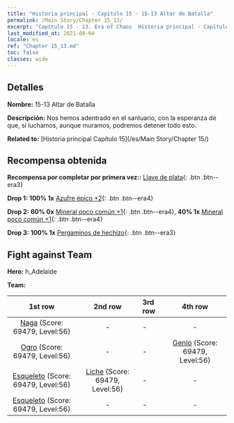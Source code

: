 ```yaml
---
title: "Historia principal - Capítulo 15 - 15-13 Altar de Batalla"
permalink: /Main Story/Chapter 15_13/
excerpt: "Capítulo 15 - 13. Era of Chaos  Historia principal - Capítulo 15_13. 15-13 Altar de Batalla"
last_modified_at: 2021-08-04
locale: es
ref: "Chapter 15_13.md"
toc: false
classes: wide
---
```


## Detalles

 **Nombre:** 15-13 Altar de Batalla

 **Descripción:** Nos hemos adentrado en el santuario, con la esperanza de que, si luchamos, aunque muramos, podremos detener todo esto.

 **Related to:** [Historia principal Capítulo 15](/es/Main Story/Chapter 15/)

## Recompensa obtenida

 **Recompensa por completar por primera vez::** [Llave de plata](/ItemsES/con_693/){: .btn .btn--era3}

 **Drop 1:** **100% 1x** [Azufre épico +2](/ItemsES/mat_50/){: .btn .btn--era4}

 **Drop 2:** **60% 0x** [Mineral poco común +1](/ItemsES/mat_40/){: .btn .btn--era4}, **40% 1x** [Mineral poco común +1](/ItemsES/mat_40/){: .btn .btn--era4}

 **Drop 3:** **100% 1x** [Pergaminos de hechizo](/ItemsES/con_694/){: .btn .btn--era3}


## Fight against Team
 **Hero:** h_Adelaide

 **Team:**


  | 1st row | 2nd row | 3rd row | 4th row |
  |:----:|:----:|:----|:----:|
  | [Naga](/es/units/Naga/) (Score: 69479, Level:56)  | - | - | - |
  | [Ogro](/es/units/Ogre/) (Score: 69479, Level:56)  | - | - | [Genio](/es/units/Genie/) (Score: 69479, Level:56)  |
  | [Esqueleto](/es/units/Skeleton/) (Score: 69479, Level:56)  | [Liche](/es/units/Lich/) (Score: 69479, Level:56)  | - | - |
  | [Esqueleto](/es/units/Skeleton/) (Score: 69479, Level:56)  | - | - | - |


